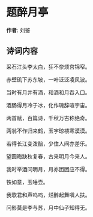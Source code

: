 # 题醉月亭

**作者**: 刘鉴

## 诗词内容

采石江头李太白，狂不奈烦宫锦窄。

赤壁矶下苏东坡，一叶泛泛凌风波。

当时有月并有酒，和酒和月吞入口。

酒肠得月冷于冰，化作瑰辞喧宇宙。

两首赋，百篇诗，千秋万古称绝奇。

两翁不作归来鹤，玉宇琼楼寒漠漠。

若得长江变泼醅，少住人间亦差乐。

望圆晦缺秋复春，古来明月今来人。

我时举酒问明月，月亦团团应不得。

铁如意，玉唾壶。

我歌君和声呜呜，烂醉起舞嗔人扶。

问影莫是李与苏，月中仙子知得无。

